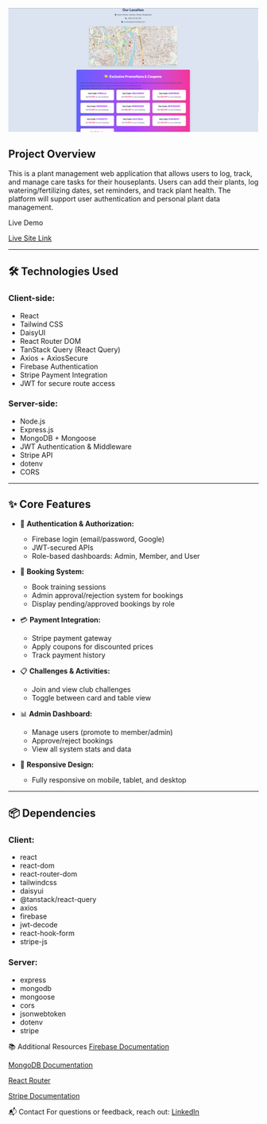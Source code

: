 
![Preview](./Sports.png)


## Project Overview
This is a plant management web application that allows users to log, track, and manage care tasks for their houseplants. Users can add their plants, log watering/fertilizing dates, set reminders, and track plant health. The platform will support user authentication and personal plant data management.


Live Demo

[Live Site Link](https://sports-master-sm.web.app)

---

## 🛠️ Technologies Used

### Client-side:
- React
- Tailwind CSS
- DaisyUI
- React Router DOM
- TanStack Query (React Query)
- Axios + AxiosSecure
- Firebase Authentication
- Stripe Payment Integration
- JWT for secure route access

### Server-side:
- Node.js
- Express.js
- MongoDB + Mongoose
- JWT Authentication & Middleware
- Stripe API
- dotenv
- CORS

---

## ✨ Core Features

- 🔐 **Authentication & Authorization:**
  - Firebase login (email/password, Google)
  - JWT-secured APIs
  - Role-based dashboards: Admin, Member, and User

- 📅 **Booking System:**
  - Book training sessions
  - Admin approval/rejection system for bookings
  - Display pending/approved bookings by role

- 💳 **Payment Integration:**
  - Stripe payment gateway
  - Apply coupons for discounted prices
  - Track payment history

- 📋 **Challenges & Activities:**
  - Join and view club challenges
  - Toggle between card and table view

- 📊 **Admin Dashboard:**
  - Manage users (promote to member/admin)
  - Approve/reject bookings
  - View all system stats and data

- 📱 **Responsive Design:**
  - Fully responsive on mobile, tablet, and desktop

---

## 📦 Dependencies

### Client:
- react
- react-dom
- react-router-dom
- tailwindcss
- daisyui
- @tanstack/react-query
- axios
- firebase
- jwt-decode
- react-hook-form
- stripe-js

### Server:
- express
- mongodb
- mongoose
- cors
- jsonwebtoken
- dotenv
- stripe


📚 Additional Resources
[Firebase Documentation](https://firebase.google.com/docs)

[MongoDB Documentation](https://www.mongodb.com/docs/)

[React Router](https://reactrouter.com)

[Stripe Documentation](https://docs.stripe.com)

📬 Contact
For questions or feedback, reach out:
[LinkedIn](https://www.linkedin.com/in/syed-sifat2004/) 


